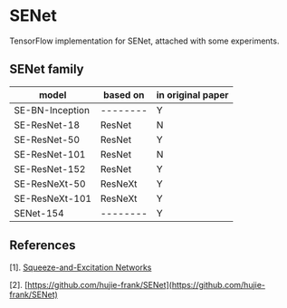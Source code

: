 # SENet

TensorFlow implementation for SENet, attached with some experiments.

## SENet family

| model           | based on | in original paper |
| --------------- | -------- | ----------------- |
| SE-BN-Inception | -------- | Y                 |
| SE-ResNet-18    | ResNet   | N                 |
| SE-ResNet-50    | ResNet   | Y                 |
| SE-ResNet-101   | ResNet   | N                 |
| SE-ResNet-152   | ResNet   | Y                 |
| SE-ResNeXt-50   | ResNeXt  | Y                 |
| SE-ResNeXt-101  | ResNeXt  | Y                 |
| SENet-154       | -------- | Y                 |

## References

[1]. [Squeeze-and-Excitation Networks](https://arxiv.org/abs/1709.01507)

[2]. [https://github.com/hujie-frank/SENet](https://github.com/hujie-frank/SENet)

